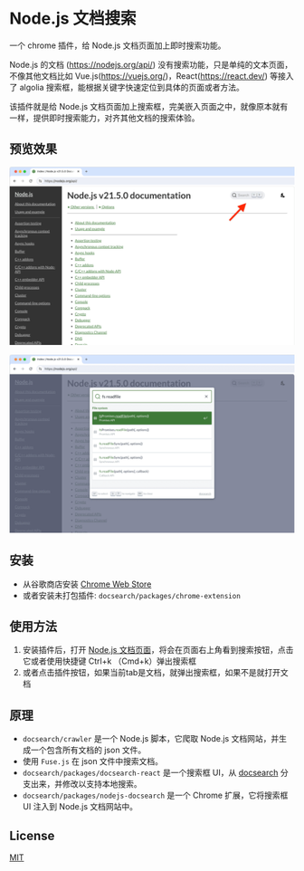 # Node.js 文档搜索

一个 chrome 插件，给 Node.js 文档页面加上即时搜索功能。

Node.js 的文档 (https://nodejs.org/api/) 没有搜索功能，只是单纯的文本页面，不像其他文档比如 Vue.js(https://vuejs.org/)，React(https://react.dev/) 等接入了 algolia 搜索框，能根据关键字快速定位到具体的页面或者方法。

该插件就是给 Node.js 文档页面加上搜索框，完美嵌入页面之中，就像原本就有一样，提供即时搜索能力，对齐其他文档的搜索体验。

## 预览效果

![1.png](./screenshots/1.png)

![2.png](./screenshots/2.png)

## 安装

- 从谷歌商店安装 [Chrome Web Store](https://chromewebstore.google.com/detail/aljljpbjhedenkebeampefpecogcgekb)
- 或者安装未打包插件: `docsearch/packages/chrome-extension`

## 使用方法

1. 安装插件后，打开 [Node.js 文档页面](https://nodejs.org/api/)，将会在页面右上角看到搜索按钮，点击它或者使用快捷键 Ctrl+k （Cmd+k）弹出搜索框
2. 或者点击插件按钮，如果当前tab是文档，就弹出搜索框，如果不是就打开文档

## 原理

- `docsearch/crawler` 是一个 Node.js 脚本，它爬取 Node.js 文档网站，并生成一个包含所有文档的 json 文件。
- 使用 `Fuse.js` 在 json 文件中搜索文档。
- `docsearch/packages/docsearch-react` 是一个搜索框 UI，从 [docsearch](https://github.com/algolia/docsearch) 分支出来，并修改以支持本地搜索。
- `docsearch/packages/nodejs-docsearch` 是一个 Chrome 扩展，它将搜索框 UI 注入到 Node.js 文档网站中。

## License

[MIT](LICENSE)
